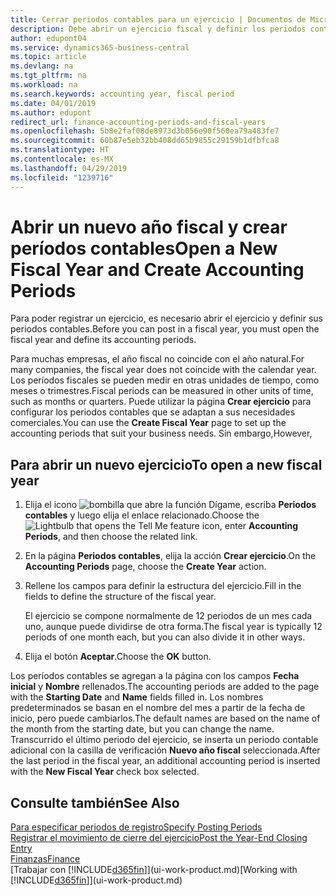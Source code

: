 ```yaml
---
title: Cerrar periodos contables para un ejercicio | Documentos de Microsoft
description: Debe abrir un ejercicio fiscal y definir los periodos contables para poder registrar un ejercicio.
author: edupont04
ms.service: dynamics365-business-central
ms.topic: article
ms.devlang: na
ms.tgt_pltfrm: na
ms.workload: na
ms.search.keywords: accounting year, fiscal period
ms.date: 04/01/2019
ms.author: edupont
redirect_url: finance-accounting-periods-and-fiscal-years
ms.openlocfilehash: 5b8e2faf08de8973d3b056e90f560ea79a483fe7
ms.sourcegitcommit: 60b87e5eb32bb408dd65b9855c29159b1dfbfca8
ms.translationtype: HT
ms.contentlocale: es-MX
ms.lasthandoff: 04/29/2019
ms.locfileid: "1239716"
---
```

# <a name="open-a-new-fiscal-year-and-create-accounting-periods"></a><span data-ttu-id="e952c-103">Abrir un nuevo año fiscal y crear períodos contables</span><span class="sxs-lookup"><span data-stu-id="e952c-103">Open a New Fiscal Year and Create Accounting Periods</span></span>
<span data-ttu-id="e952c-104">Para poder registrar un ejercicio, es necesario abrir el ejercicio y definir sus periodos contables.</span><span class="sxs-lookup"><span data-stu-id="e952c-104">Before you can post in a fiscal year, you must open the fiscal year and define its accounting periods.</span></span>  

<span data-ttu-id="e952c-105">Para muchas empresas, el año fiscal no coincide con el año natural.</span><span class="sxs-lookup"><span data-stu-id="e952c-105">For many companies, the fiscal year does not coincide with the calendar year.</span></span> <span data-ttu-id="e952c-106">Los períodos fiscales se pueden medir en otras unidades de tiempo, como meses o trimestres.</span><span class="sxs-lookup"><span data-stu-id="e952c-106">Fiscal periods can be measured in other units of time, such as months or quarters.</span></span> <span data-ttu-id="e952c-107">Puede utilizar la página **Crear ejercicio** para configurar los periodos contables que se adaptan a sus necesidades comerciales.</span><span class="sxs-lookup"><span data-stu-id="e952c-107">You can use the **Create Fiscal Year** page to set up the accounting periods that suit your business needs.</span></span> <span data-ttu-id="e952c-108">Sin embargo,</span><span class="sxs-lookup"><span data-stu-id="e952c-108">However,</span></span>   

## <a name="to-open-a-new-fiscal-year"></a><span data-ttu-id="e952c-109">Para abrir un nuevo ejercicio</span><span class="sxs-lookup"><span data-stu-id="e952c-109">To open a new fiscal year</span></span>
1. <span data-ttu-id="e952c-110">Elija el icono ![bombilla que abre la función Dígame](media/ui-search/search_small.png "Dígame que desea hacer"), escriba **Periodos contables** y luego elija el enlace relacionado.</span><span class="sxs-lookup"><span data-stu-id="e952c-110">Choose the ![Lightbulb that opens the Tell Me feature](media/ui-search/search_small.png "Tell me what you want to do") icon, enter **Accounting Periods**, and then choose the related link.</span></span>
2. <span data-ttu-id="e952c-111">En la página **Periodos contables**, elija la acción **Crear ejercicio**.</span><span class="sxs-lookup"><span data-stu-id="e952c-111">On the **Accounting Periods** page, choose the **Create Year** action.</span></span>
3. <span data-ttu-id="e952c-112">Rellene los campos para definir la estructura del ejercicio.</span><span class="sxs-lookup"><span data-stu-id="e952c-112">Fill in the fields to define the structure of the fiscal year.</span></span>

    <span data-ttu-id="e952c-113">El ejercicio se compone normalmente de 12 periodos de un mes cada uno, aunque puede dividirse de otra forma.</span><span class="sxs-lookup"><span data-stu-id="e952c-113">The fiscal year is typically 12 periods of one month each, but you can also divide it in other ways.</span></span>
4. <span data-ttu-id="e952c-114">Elija el botón **Aceptar**.</span><span class="sxs-lookup"><span data-stu-id="e952c-114">Choose the **OK** button.</span></span>

<span data-ttu-id="e952c-115">Los períodos contables se agregan a la página con los campos **Fecha inicial** y **Nombre** rellenados.</span><span class="sxs-lookup"><span data-stu-id="e952c-115">The accounting periods are added to the page with the **Starting Date** and **Name** fields filled in.</span></span> <span data-ttu-id="e952c-116">Los nombres predeterminados se basan en el nombre del mes a partir de la fecha de inicio, pero puede cambiarlos.</span><span class="sxs-lookup"><span data-stu-id="e952c-116">The default names are based on the name of the month from the starting date, but you can change the name.</span></span> <span data-ttu-id="e952c-117">Transcurrido el último periodo del ejercicio, se inserta un periodo contable adicional con la casilla de verificación **Nuevo año fiscal** seleccionada.</span><span class="sxs-lookup"><span data-stu-id="e952c-117">After the last period in the fiscal year, an additional accounting period is inserted with the **New Fiscal Year** check box selected.</span></span>  


## <a name="see-also"></a><span data-ttu-id="e952c-118">Consulte también</span><span class="sxs-lookup"><span data-stu-id="e952c-118">See Also</span></span>
[<span data-ttu-id="e952c-119">Para especificar periodos de registro</span><span class="sxs-lookup"><span data-stu-id="e952c-119">Specify Posting Periods</span></span>](finance-how-specify-posting-periods.md)  
[<span data-ttu-id="e952c-120">Registrar el movimiento de cierre del ejercicio</span><span class="sxs-lookup"><span data-stu-id="e952c-120">Post the Year-End Closing Entry</span></span>](year-how-post-year-end-close-entry.md)  
[<span data-ttu-id="e952c-121">Finanzas</span><span class="sxs-lookup"><span data-stu-id="e952c-121">Finance</span></span>](finance.md)  
<span data-ttu-id="e952c-122">[Trabajar con [!INCLUDE[d365fin](includes/d365fin_md.md)]](ui-work-product.md)</span><span class="sxs-lookup"><span data-stu-id="e952c-122">[Working with [!INCLUDE[d365fin](includes/d365fin_md.md)]](ui-work-product.md)</span></span>
